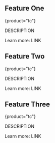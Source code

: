 [//]: # (title: What's New in TeamCity On-Premises 2024.07)

<chunk include-id="2024-07-tc">

## Feature One
{product="tc"}

DESCRIPTION

Learn more: LINK



## Feature Two
{product="tc"}

DESCRIPTION

Learn more: LINK




## Feature Three
{product="tc"}

DESCRIPTION

Learn more: LINK


</chunk>